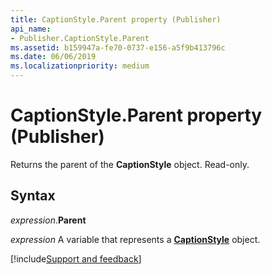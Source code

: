```yaml
---
title: CaptionStyle.Parent property (Publisher)
api_name:
- Publisher.CaptionStyle.Parent
ms.assetid: b159947a-fe70-0737-e156-a5f9b413796c
ms.date: 06/06/2019
ms.localizationpriority: medium
---
```



# CaptionStyle.Parent property (Publisher)

Returns the parent of the **CaptionStyle** object. Read-only.


## Syntax

_expression_.**Parent**

_expression_ A variable that represents a **[CaptionStyle](Publisher.CaptionStyle.md)** object.

[!include[Support and feedback](~/includes/feedback-boilerplate.md)]